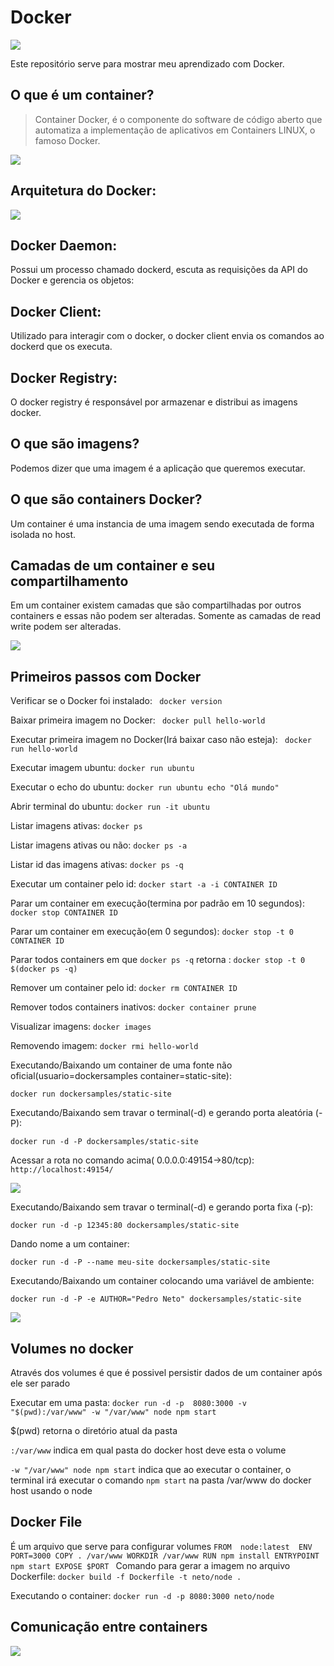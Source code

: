 # Docker
![](/homepage-docker-logo.png)

Este repositório serve para mostrar meu aprendizado com Docker.

## O que é um container?
<blockquote>Container Docker, é o componente do software de código aberto que automatiza a implementação de aplicativos em Containers LINUX, o famoso Docker.</blockquote>

 ![](/Container.png)
 
 ## Arquitetura do Docker:
 
  ![](/docker-arquitetura.webp)
 
 ## Docker Daemon:
 
Possui um processo chamado dockerd, escuta as requisições da API do Docker e gerencia os objetos:

## Docker Client:

Utilizado para interagir com o docker, o docker client envia os comandos ao dockerd que os executa.

## Docker Registry:

O docker registry é responsável por armazenar e distribui as imagens docker.

## O que são imagens?

Podemos dizer que uma imagem é a aplicação que queremos executar.

## O que são containers Docker?

Um container é uma instancia de uma imagem sendo executada de forma isolada no host.


## Camadas de um container e seu compartilhamento

Em um container existem camadas que são compartilhadas por outros containers e essas não podem ser alteradas. Somente as camadas de read write podem ser alteradas.

 ![](/Camadas.jpg)


## Primeiros passos com Docker

Verificar se o Docker foi instalado:
` docker version`

Baixar primeira imagem no Docker:
` docker pull hello-world`

Executar primeira imagem no Docker(Irá baixar caso não esteja):
` docker run hello-world`

Executar imagem ubuntu:
`docker run ubuntu`

Executar o echo do ubuntu:
`docker run ubuntu echo "Olá mundo"`

Abrir terminal do ubuntu:
`docker run -it ubuntu`

Listar imagens ativas:
`docker ps`

Listar imagens ativas ou não:
`docker ps -a`

Listar id das imagens ativas:
`docker ps -q`

Executar um container pelo id:
`docker start -a -i CONTAINER ID`

Parar um container em execução(termina por padrão em 10 segundos):
`docker stop CONTAINER ID`

Parar um container em execução(em 0 segundos):
`docker stop -t 0 CONTAINER ID`

Parar todos containers em que `docker ps -q` retorna :
`docker stop -t 0 $(docker ps -q)`

Remover um container pelo id:
`docker rm CONTAINER ID`

Remover todos containers inativos:
`docker container prune`

Visualizar imagens:
`docker images`

Removendo imagem:
`docker rmi hello-world`

Executando/Baixando um container de uma fonte não oficial(usuario=dockersamples container=static-site):


`docker run dockersamples/static-site`

Executando/Baixando sem travar o terminal(-d) e gerando porta aleatória (-P):

`docker run -d -P dockersamples/static-site`

Acessar a rota no comando acima( 0.0.0.0:49154->80/tcp):
`http://localhost:49154/`
 
 ![](/hellodocker.png)

Executando/Baixando sem travar o terminal(-d) e gerando porta fixa (-p):

`docker run -d -p 12345:80 dockersamples/static-site`

Dando nome a um container:

`docker run -d -P --name meu-site dockersamples/static-site`

Executando/Baixando um container colocando uma variável de ambiente:

`docker run -d -P -e AUTHOR="Pedro Neto" dockersamples/static-site`

 ![](/autorpedroneto.png)

## Volumes no docker

Através dos volumes é que é possivel persistir dados de um container após ele ser parado

Executar em uma pasta:
`docker run -d -p  8080:3000 -v "$(pwd):/var/www" -w "/var/www" node npm start`

$(pwd) retorna o diretório atual da pasta

`:/var/www` indica em qual pasta do docker host deve esta o volume

`-w "/var/www" node npm start` indica que ao executar o container, o terminal irá executar o comando `npm start` na pasta /var/www do docker host usando o node

## Docker File

É um arquivo que serve para configurar volumes 
`
FROM  node:latest 
ENV PORT=3000
COPY . /var/www
WORKDIR /var/www
RUN npm install
ENTRYPOINT npm start
EXPOSE $PORT 
`
Comando para gerar a imagem no arquivo Dockerfile:
`docker build -f Dockerfile -t neto/node .`

Executando o container:
`docker run -d -p 8080:3000 neto/node`

## Comunicação entre containers 

![](/hellodocker.png)





